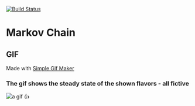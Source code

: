 [![Build Status](https://travis-ci.com/mow09/Markow-Chain.svg?token=3YzpCr7zqrJRwks2k22w&branch=master)](https://travis-ci.com/mow09/Markow-Chain)

# Markov Chain

## GIF

Made with [Simple Gif Maker](https://github.com/mow09/simple-gif-maker)

### The gif shows the steady state of the shown flavors - all fictive

![a gif :+1:](result_steady_stat.gif)
